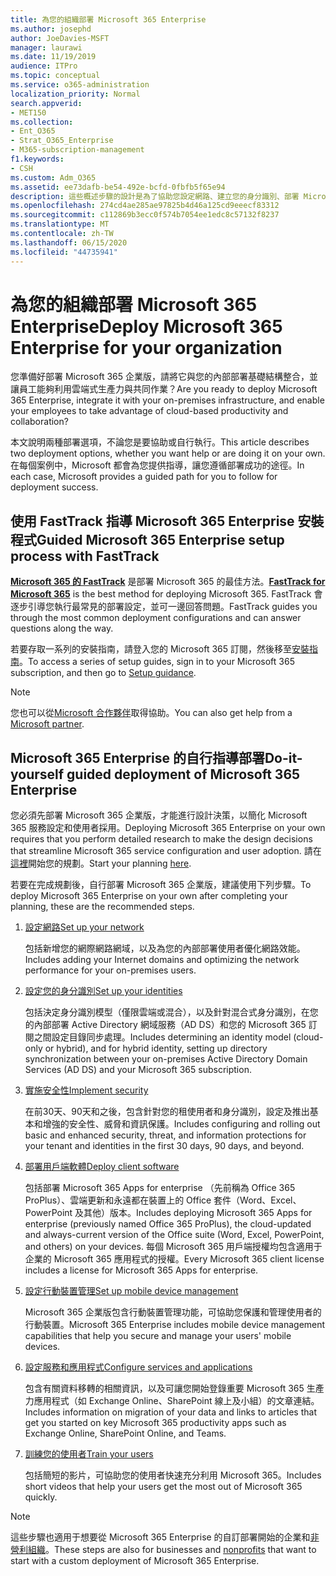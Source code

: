 ```yaml
---
title: 為您的組織部署 Microsoft 365 Enterprise
ms.author: josephd
author: JoeDavies-MSFT
manager: laurawi
ms.date: 11/19/2019
audience: ITPro
ms.topic: conceptual
ms.service: o365-administration
localization_priority: Normal
search.appverid:
- MET150
ms.collection:
- Ent_O365
- Strat_O365_Enterprise
- M365-subscription-management
f1.keywords:
- CSH
ms.custom: Adm_O365
ms.assetid: ee73dafb-be54-492e-bcfd-0fbfb5f65e94
description: 這些概述步驟的設計是為了協助您設定網路、建立您的身分識別、部署 Microsoft 365 Apps for enterprise、遷移您的資料，以及協助貴組織中的人員開始使用 Microsoft 365。
ms.openlocfilehash: 274cd4ae285ae97825b4d46a125cd9eeecf83312
ms.sourcegitcommit: c112869b3ecc0f574b7054ee1edc8c57132f8237
ms.translationtype: MT
ms.contentlocale: zh-TW
ms.lasthandoff: 06/15/2020
ms.locfileid: "44735941"
---
```

# <a name="deploy-microsoft-365-enterprise-for-your-organization"></a><span data-ttu-id="fabec-103">為您的組織部署 Microsoft 365 Enterprise</span><span class="sxs-lookup"><span data-stu-id="fabec-103">Deploy Microsoft 365 Enterprise for your organization</span></span>

<span data-ttu-id="fabec-104">您準備好部署 Microsoft 365 企業版，請將它與您的內部部署基礎結構整合，並讓員工能夠利用雲端式生產力與共同作業？</span><span class="sxs-lookup"><span data-stu-id="fabec-104">Are you ready to deploy Microsoft 365 Enterprise, integrate it with your on-premises infrastructure, and enable your employees to take advantage of cloud-based productivity and collaboration?</span></span>

<span data-ttu-id="fabec-105">本文說明兩種部署選項，不論您是要協助或自行執行。</span><span class="sxs-lookup"><span data-stu-id="fabec-105">This article describes two deployment options, whether you want help or are doing it on your own.</span></span> <span data-ttu-id="fabec-106">在每個案例中，Microsoft 都會為您提供指導，讓您遵循部署成功的途徑。</span><span class="sxs-lookup"><span data-stu-id="fabec-106">In each case, Microsoft provides a guided path for you to follow for deployment success.</span></span>

## <a name="guided-microsoft-365-enterprise-setup-process-with-fasttrack"></a><span data-ttu-id="fabec-107">使用 FastTrack 指導 Microsoft 365 Enterprise 安裝程式</span><span class="sxs-lookup"><span data-stu-id="fabec-107">Guided Microsoft 365 Enterprise setup process with FastTrack</span></span>

<span data-ttu-id="fabec-108">**[Microsoft 365 的 FastTrack](https://www.microsoft.com/fasttrack/microsoft-365)** 是部署 Microsoft 365 的最佳方法。</span><span class="sxs-lookup"><span data-stu-id="fabec-108">**[FastTrack for Microsoft 365](https://www.microsoft.com/fasttrack/microsoft-365)** is the best method for deploying Microsoft 365.</span></span> <span data-ttu-id="fabec-109">FastTrack 會逐步引導您執行最常見的部署設定，並可一邊回答問題。</span><span class="sxs-lookup"><span data-stu-id="fabec-109">FastTrack guides you through the most common deployment configurations and can answer questions along the way.</span></span> 

<span data-ttu-id="fabec-110">若要存取一系列的安裝指南，請登入您的 Microsoft 365 訂閱，然後移至[安裝指南](https://aka.ms/o365fasttrack)。</span><span class="sxs-lookup"><span data-stu-id="fabec-110">To access a series of setup guides, sign in to your Microsoft 365 subscription, and then go to [Setup guidance](https://aka.ms/o365fasttrack).</span></span>

>[!Note]
><span data-ttu-id="fabec-111">您也可以從[Microsoft 合作夥伴](https://www.microsoft.com/solution-providers/home)取得協助。</span><span class="sxs-lookup"><span data-stu-id="fabec-111">You can also get help from a [Microsoft partner](https://www.microsoft.com/solution-providers/home).</span></span>
>

## <a name="do-it-yourself-guided-deployment-of-microsoft-365-enterprise"></a><span data-ttu-id="fabec-112">Microsoft 365 Enterprise 的自行指導部署</span><span class="sxs-lookup"><span data-stu-id="fabec-112">Do-it-yourself guided deployment of Microsoft 365 Enterprise</span></span>

<span data-ttu-id="fabec-113">您必須先部署 Microsoft 365 企業版，才能進行設計決策，以簡化 Microsoft 365 服務設定和使用者採用。</span><span class="sxs-lookup"><span data-stu-id="fabec-113">Deploying Microsoft 365 Enterprise on your own requires that you perform detailed research to make the design decisions that streamline Microsoft 365 service configuration and user adoption.</span></span> <span data-ttu-id="fabec-114">請在[這裡](get-your-organization-ready-for-office-365.md)開始您的規劃。</span><span class="sxs-lookup"><span data-stu-id="fabec-114">Start your planning [here](get-your-organization-ready-for-office-365.md).</span></span>

<span data-ttu-id="fabec-115">若要在完成規劃後，自行部署 Microsoft 365 企業版，建議使用下列步驟。</span><span class="sxs-lookup"><span data-stu-id="fabec-115">To deploy Microsoft 365 Enterprise on your own after completing your planning, these are the recommended steps.</span></span>

1. [<span data-ttu-id="fabec-116">設定網路</span><span class="sxs-lookup"><span data-stu-id="fabec-116">Set up your network</span></span>](set-up-network-for-office-365.md)

   <span data-ttu-id="fabec-117">包括新增您的網際網路網域，以及為您的內部部署使用者優化網路效能。</span><span class="sxs-lookup"><span data-stu-id="fabec-117">Includes adding your Internet domains and optimizing the network performance for your on-premises users.</span></span>
 
2. [<span data-ttu-id="fabec-118">設定您的身分識別</span><span class="sxs-lookup"><span data-stu-id="fabec-118">Set up your identities</span></span>](protect-your-global-administrator-accounts.md)

   <span data-ttu-id="fabec-119">包括決定身分識別模型（僅限雲端或混合），以及針對混合式身分識別，在您的內部部署 Active Directory 網域服務（AD DS）和您的 Microsoft 365 訂閱之間設定目錄同步處理。</span><span class="sxs-lookup"><span data-stu-id="fabec-119">Includes determining an identity model (cloud-only or hybrid), and for hybrid identity, setting up directory synchronization between your on-premises Active Directory Domain Services (AD DS) and your Microsoft 365 subscription.</span></span>

3. [<span data-ttu-id="fabec-120">實施安全性</span><span class="sxs-lookup"><span data-stu-id="fabec-120">Implement security</span></span>](https://docs.microsoft.com/office365/securitycompliance/security-roadmap)

   <span data-ttu-id="fabec-121">在前30天、90天和之後，包含針對您的租使用者和身分識別，設定及推出基本和增強的安全性、威脅和資訊保護。</span><span class="sxs-lookup"><span data-stu-id="fabec-121">Includes configuring and rolling out basic and enhanced security, threat, and information protections for your tenant and identities in the first 30 days, 90 days, and beyond.</span></span>
 
4. [<span data-ttu-id="fabec-122">部署用戶端軟體</span><span class="sxs-lookup"><span data-stu-id="fabec-122">Deploy client software</span></span>](https://docs.microsoft.com/DeployOffice/deployment-guide-microsoft-365-apps)

   <span data-ttu-id="fabec-123">包括部署 Microsoft 365 Apps for enterprise （先前稱為 Office 365 ProPlus）、雲端更新和永遠都在裝置上的 Office 套件（Word、Excel、PowerPoint 及其他）版本。</span><span class="sxs-lookup"><span data-stu-id="fabec-123">Includes deploying Microsoft 365 Apps for enterprise (previously named Office 365 ProPlus), the cloud-updated and always-current version of the Office suite (Word, Excel, PowerPoint, and others) on your devices.</span></span> <span data-ttu-id="fabec-124">每個 Microsoft 365 用戶端授權均包含適用于企業的 Microsoft 365 應用程式的授權。</span><span class="sxs-lookup"><span data-stu-id="fabec-124">Every Microsoft 365 client license includes a license for Microsoft 365 Apps for enterprise.</span></span>
 
5. [<span data-ttu-id="fabec-125">設定行動裝置管理</span><span class="sxs-lookup"><span data-stu-id="fabec-125">Set up mobile device management</span></span>](https://support.office.com/article/set-up-mobile-device-management-mdm-in-office-365-dd892318-bc44-4eb1-af00-9db5430be3cd)

   <span data-ttu-id="fabec-126">Microsoft 365 企業版包含行動裝置管理功能，可協助您保護和管理使用者的行動裝置。</span><span class="sxs-lookup"><span data-stu-id="fabec-126">Microsoft 365 Enterprise includes mobile device management capabilities that help you secure and manage your users' mobile devices.</span></span>
 
6. [<span data-ttu-id="fabec-127">設定服務和應用程式</span><span class="sxs-lookup"><span data-stu-id="fabec-127">Configure services and applications</span></span>](configure-services-and-applications.md)

   <span data-ttu-id="fabec-128">包含有關資料移轉的相關資訊，以及可讓您開始登錄重要 Microsoft 365 生產力應用程式（如 Exchange Online、SharePoint 線上及小組）的文章連結。</span><span class="sxs-lookup"><span data-stu-id="fabec-128">Includes information on migration of your data and links to articles that get you started on key Microsoft 365 productivity apps such as Exchange Online, SharePoint Online, and Teams.</span></span>
 
7. [<span data-ttu-id="fabec-129">訓練您的使用者</span><span class="sxs-lookup"><span data-stu-id="fabec-129">Train your users</span></span>](https://docs.microsoft.com/office365/admin/admin-overview/get-started-with-office-365#training-resources-for-your-users)

   <span data-ttu-id="fabec-130">包括簡短的影片，可協助您的使用者快速充分利用 Microsoft 365。</span><span class="sxs-lookup"><span data-stu-id="fabec-130">Includes short videos that help your users get the most out of Microsoft 365 quickly.</span></span>
 

>[!Note]
><span data-ttu-id="fabec-131">這些步驟也適用于想要從 Microsoft 365 Enterprise 的自訂部署開始的企業和[非營利組織](https://go.microsoft.com/fwlink/?LinkId=627221)。</span><span class="sxs-lookup"><span data-stu-id="fabec-131">These steps are also for businesses and [nonprofits](https://go.microsoft.com/fwlink/?LinkId=627221) that want to start with a custom deployment of Microsoft 365 Enterprise.</span></span> 
>
